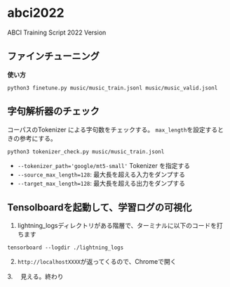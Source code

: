 # abci2022
ABCI Training Script 2022 Version

## ファインチューニング

__使い方__
```
python3 finetune.py music/music_train.jsonl music/music_valid.jsonl
```


## 字句解析器のチェック

コーパスのTokenizer による字句数をチェックする。
`max_length`を設定するときの参考にする。

```
python3 tokenizer_check.py music/music_train.jsonl 
```

* `--tokenizer_path='google/mt5-small'` Tokenizer を指定する
* `--source_max_length=128`: 最大長を超える入力をダンプする
* `--target_max_length=128`: 最大長を超える出力をダンプする


## Tensolboardを起動して、学習ログの可視化

1. lightning_logsディレクトリがある階層で、ターミナルに以下のコードを打ちます
```
tensorboard --logdir ./lightning_logs
```

2. ```http://localhostXXXX```が返ってくるので、Chromeで開く

3.　 見える。終わり
